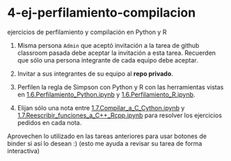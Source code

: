 # 4-ej-perfilamiento-compilacion
ejercicios de perfilamiento y compilación en Python y R

1. Misma persona `Admin` que aceptó invitación a la tarea de github classroom pasada debe aceptar la invitación a esta tarea. Recuerden que sólo una persona integrante de cada equipo debe aceptar.

2. Invitar a sus integrantes de su equipo al **repo privado**. 

3. Perfilen la regla de Simpson con Python y R con las herramientas vistas en [1.6.Perfilamiento_Python.ipynb](1.6.Perfilamiento_Python.ipynb) y [1.6.Perfilamiento_R.ipynb](1.6.Perfilamiento_R.ipynb). 

4. Elijan sólo una nota entre [1.7.Compilar_a_C_Cython.ipynb](1.7.Compilar_a_C_Cython.ipynb) y [1.7.Reescribir_funciones_a_C++_Rcpp.ipynb](1.7.Reescribir_funciones_a_C++_Rcpp.ipynb) para resolver los ejercicios pedidos en cada nota.

Aprovechen lo utilizado en las tareas anteriores para usar botones de binder si así lo desean :) (esto me ayuda a revisar su tarea de forma interactiva)
